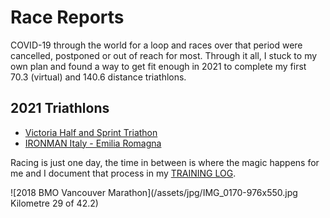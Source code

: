 # Race Reports

COVID-19 through the world for a loop and races over that period were cancelled, postponed or out of reach for most.  Through it all, I stuck to my own plan and found a way to get fit enough in 2021 to complete my first 70.3 (virtual) and 140.6 distance triathlons.

## 2021 Triathlons
<ul class="alt">
 <li class="item"><a href="2021-victoria-half">Victoria Half and Sprint Triathon</a></li>
 <li class="item"><a href="2021-ironman-italy-emilia-romagna">IRONMAN Italy - Emilia Romagna</a></li>
</ul>

Racing is just one day, the time in between is where the magic happens for me and I document that process in my [TRAINING LOG](/traininglog/latest).

![2018 BMO Vancouver Marathon](/assets/jpg/IMG_0170-976x550.jpg Kilometre 29 of 42.2)